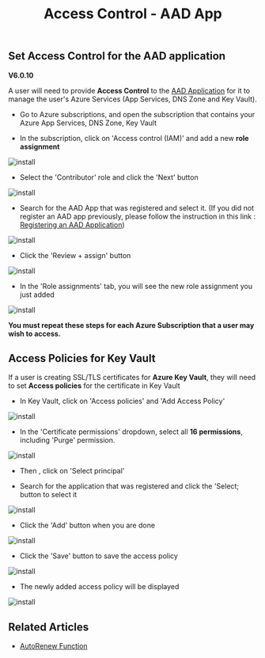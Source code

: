 ﻿---
title: Access Control - AAD App
description: Learn how to set Access Control for an Azure Active Directory application for use in RCL applications
parent: Authorization
nav_order: 5
---

## Set Access Control for the AAD application
**V6.0.10**

A user will need to provide **Access Control** to the [AAD Application](./aad-application) for it to manage the user's Azure Services (App Services, DNS Zone and Key Vault).

- Go to Azure subscriptions, and open the subscription that contains your Azure App Services, DNS Zone, Key Vault

- In the subscription, click on 'Access control (IAM)' and add a new **role assignment**

![install](../images/authorization_access_control/add_role.PNG)

- Select the 'Contributor' role and click the 'Next' button

![install](../images/authorization_access_control/add_role2.PNG)

- Search for the AAD App that was registered and select it. (If you did not register an AAD app previously, please follow the instruction in this link : [Registering an AAD Application](../authorization/aad-application))


![install](../images/authorization_access_control/add_role3.PNG)

- Click the 'Review + assign' button 

![install](../images/authorization_access_control/add_role4.png)

- In the 'Role assignments' tab, you will see the new role assignment you just added

![install](../images/authorization_access_control/add_role5.png)

**You must repeat these steps for each Azure Subscription that a user may wish to access.**

## Access Policies for Key Vault

If a user is creating SSL/TLS certificates for **Azure Key Vault**, they will need to set **Access policies** for the certificate in Key Vault

- In Key Vault, click on 'Access policies' and 'Add Access Policy'

![install](../images/authorization_access_control/key_vault.PNG)

- In the 'Certificate permissions' dropdown, select all **16 permissions**, including 'Purge' permission.

![install](../images/authorization_access_control/key_vault2.PNG)

- Then , click on 'Select principal'

- Search for the application that was registered and click the 'Select; button to select it 

![install](../images/authorization_access_control/key_vault3.PNG)

- Click the 'Add' button when you are done

![install](../images/authorization_access_control/key_vault4.PNG)

- Click the 'Save' button to save the access policy

![install](../images/authorization_access_control/key_vault5.PNG)

- The newly added access policy will be displayed

![install](../images/authorization_access_control/key_vault6.PNG)

## Related Articles

- [AutoRenew Function](../autorenew/autorenew.md)

